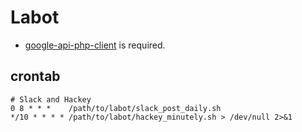 # Labot

* [google-api-php-client](https://github.com/google/google-api-php-client) is required.

## crontab

```
# Slack and Hackey
0 8 * * *    /path/to/labot/slack_post_daily.sh
*/10 * * * * /path/to/labot/hackey_minutely.sh > /dev/null 2>&1
```
